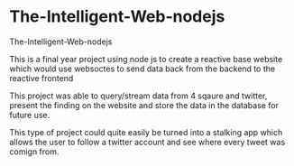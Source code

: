 # The-Intelligent-Web-nodejs
The-Intelligent-Web-nodejs


This is a final year project using node js to create a reactive base website which would use websoctes to send data back from the backend to the reactive frontend

This project was able to query/stream data from 4 sqaure and twitter, present the finding on the website and store the data in the database for future use.

This type of project could quite easily be turned into a stalking app which allows the user to follow a twitter account and see
where every tweet was comign from.


